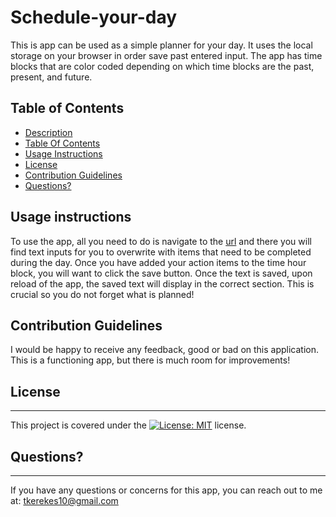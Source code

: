 # Schedule-your-day

This is app can be used as a simple planner for your day. It uses the local storage on your browser in order save past entered input. The app has time blocks that are color coded depending on which time blocks are the past, present, and future.

## Table of Contents

- [Description](#Description)
- [Table Of Contents](#table-of-contents)
- [Usage Instructions](#usage-instructions)
- [License](#License)
- [Contribution Guidelines](#contribution-guidelines)
- [Questions?](#questions)

## Usage instructions

To use the app, all you need to do is navigate to the [url](https://tkerekes10.github.io/Schedule-your-day/) and there you will find text inputs for you to overwrite with items that need to be completed during the day. Once you have added your action items to the time hour block, you will want to click the save button. Once the text is saved, upon reload of the app, the saved text will display in the correct section. This is crucial so you do not forget what is planned!

## Contribution Guidelines

I would be happy to receive any feedback, good or bad on this application. This is a functioning app, but there is much room for improvements!

## License

---

This project is covered under the [![License: MIT](https://img.shields.io/badge/License-MIT-yellow.svg)](https://opensource.org/licenses/MIT) license.

## Questions?

---

If you have any questions or concerns for this app, you can reach out to me at: tkerekes10@gmail.com
